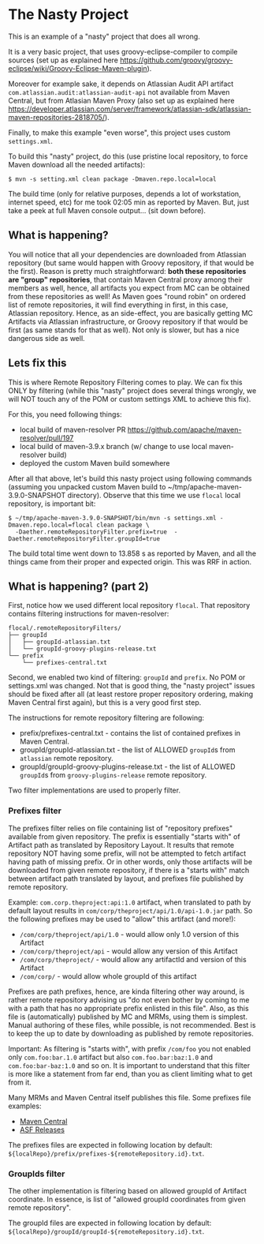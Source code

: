 # The Nasty Project

This is an example of a "nasty" project that does all wrong.

It is a very basic project, that uses groovy-eclipse-compiler to compile
sources (set up as explained here https://github.com/groovy/groovy-eclipse/wiki/Groovy-Eclipse-Maven-plugin).

Moreover for example sake, it depends on Atlassian Audit API artifact `com.atlassian.audit:atlassian-audit-api` 
not available from Maven Central, but from Atlasian Maven Proxy (also set up as explained here 
https://developer.atlassian.com/server/framework/atlassian-sdk/atlassian-maven-repositories-2818705/).

Finally, to make this example "even worse", this project uses custom `settings.xml`.

To build this "nasty" project, do this (use pristine local repository, to force Maven download
all the needed artifacts):

```
$ mvn -s setting.xml clean package -Dmaven.repo.local=local
```

The build time (only for relative purposes, depends a lot of workstation, internet speed, etc) for me
took 02:05 min as reported by Maven. But, just take a peek at full Maven console
output... (sit down before).

## What is happening?

You will notice that all your dependencies are downloaded from Atlassian repository (but same
would happen with Groovy repository, if that would be the first). Reason is pretty much straightforward: 
**both these repositories are "group" repositories**, that contain Maven Central proxy among
their members as well, hence, all artifacts you expect from MC can be obtained from these
repositories as well! As Maven goes "round robin" on ordered list of remote repositories, it will
find everything in first, in this case, Atlassian repository. Hence, as an side-effect, you are basically getting 
MC Artifacts via Atlassian infrastructure, or Groovy repository if that would be first (as same stands for that as well). 
Not only is slower, but has a nice dangerous side as well.

## Lets fix this

This is where Remote Repository Filtering comes to play. We can fix this ONLY by filtering
(while this "nasty" project does several things wrongly, we will NOT touch any of the POM or
custom settings XML to achieve this fix).

For this, you need following things:

* local build of maven-resolver PR https://github.com/apache/maven-resolver/pull/197
* local build of maven-3.9.x branch (w/ change to use local maven-resolver build)
* deployed the custom Maven build somewhere

After all that above, let's build this nasty project using following commands (assuming
you unpacked custom Maven build to ~/tmp/apache-maven-3.9.0-SNAPSHOT directory). Observe 
that this time we use `flocal` local repository, is important bit:

```
$ ~/tmp/apache-maven-3.9.0-SNAPSHOT/bin/mvn -s settings.xml -Dmaven.repo.local=flocal clean package \
  -Daether.remoteRepositoryFilter.prefix=true  -Daether.remoteRepositoryFilter.groupId=true
```

The build total time went down to 13.858 s as reported by Maven, and all the things came
from their proper and expected origin. This was RRF in action.

## What is happening? (part 2)

First, notice how we used different local repository `flocal`. That repository contains filtering
instructions for maven-resolver:

```
flocal/.remoteRepositoryFilters/
├── groupId
│   ├── groupId-atlassian.txt
│   └── groupId-groovy-plugins-release.txt
└── prefix
    └── prefixes-central.txt

```

Second, we enabled two kind of filtering: `groupId` and `prefix`. No POM or settings.xml was changed.
Not that is good thing, the "nasty project" issues should be fixed after all (at least restore proper
repository ordering, making Maven Central first again), but this is a very good first step.

The instructions for remote repository filtering are following:
* prefix/prefixes-central.txt - contains the list of contained prefixes in Maven Central.
* groupId/groupId-atlassian.txt - the list of ALLOWED `groupId`s from `atlassian` remote repository.
* groupId/groupId-groovy-plugins-release.txt - the list of ALLOWED `groupId`s from `groovy-plugins-release` remote repository.

Two filter implementations are used to properly filter.

### Prefixes filter

The prefixes filter relies on file containing list of "repository prefixes" available from given repository. 
The prefix is essentially "starts with" of Artifact path as translated by Repository Layout. It results that 
remote repository NOT having some prefix, will not be attempted to fetch artifact having path of missing 
prefix. Or in other words, only those artifacts will be downloaded from given remote repository, if there
is a "starts with" match between artifact path translated by layout, and prefixes file published by 
remote repository.

Example: `com.corp.theproject:api:1.0` artifact, when translated to path by default layout results in
`com/corp/theproject/api/1.0/api-1.0.jar` path. So the following prefixes may be used to "allow" this artifact 
(and more!):

* `/com/corp/theproject/api/1.0` - would allow only 1.0 version of this Artifact
* `/com/corp/theproject/api` - would allow any version of this Artifact 
* `/com/corp/theproject/` - would allow any artifactId and version of this Artifact
* `/com/corp/` - would allow whole groupId of this artifact

Prefixes are path prefixes, hence, are kinda filtering other way around, 
is rather remote repository advising us "do not even bother by coming to me with a path that has no 
appropriate prefix enlisted in this file". Also, as this file is (automatically) published by
MC and MRMs, using them is simplest. Manual authoring of these files, while possible, is not 
recommended. Best is to keep the up to date by downloading as published by remote repositories.

Important: As filtering is "starts with", with prefix `/com/foo` you not enabled only `com.foo:bar.1.0`
artifact but also `com.foo.bar:baz:1.0` and `com.foo:bar-baz:1.0` and so on. It is important to
understand that this filter is more like a statement from far end, than you as client limiting
what to get from it.

Many MRMs and Maven Central itself publishes this file. Some prefixes file examples:
* [Maven Central](https://repo.maven.apache.org/maven2/.meta/prefixes.txt)
* [ASF Releases](https://repository.apache.org/content/repositories/releases/.meta/prefixes.txt)

The prefixes files are expected in following location by default: `${localRepo}/prefix/prefixes-${remoteRepository.id}.txt`.

### GroupIds filter

The other implementation is filtering based on allowed groupId of Artifact coordinate. In essence, is list
of "allowed groupId coordinates from given remote repository".

The groupId files are expected in following location by default: `${localRepo}/groupId/groupId-${remoteRepository.id}.txt`.

